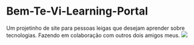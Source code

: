 # Bem-Te-Vi-Learning-Portal
Um projetinho de site para pessoas leigas que desejam aprender sobre tecnologias. Fazendo em colaboração com outros dois amigos meus.
<img src=![imagem](https://user-images.githubusercontent.com/96674887/169292860-e0ed99f3-23b6-4b5a-823d-c57e64e6b989.jpg)>

